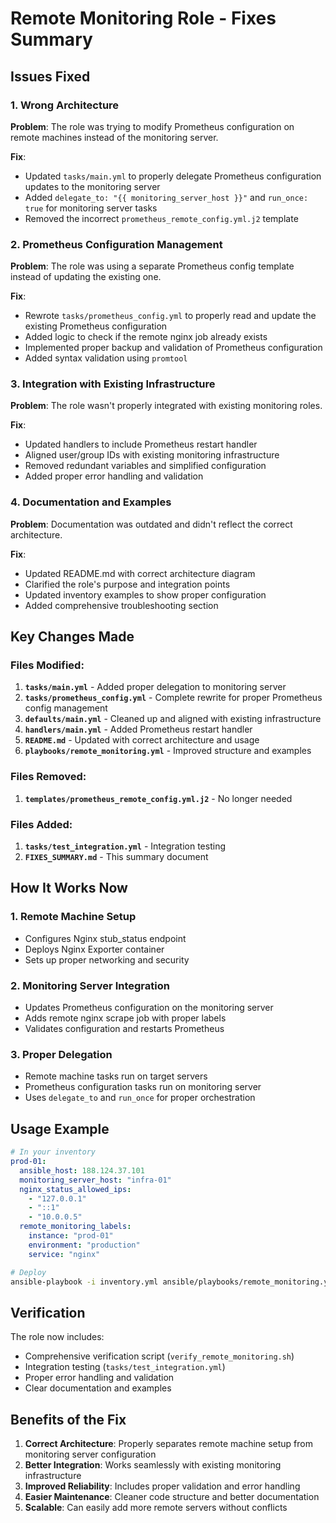 # Remote Monitoring Role - Fixes Summary

## Issues Fixed

### 1. **Wrong Architecture**
**Problem**: The role was trying to modify Prometheus configuration on remote machines instead of the monitoring server.

**Fix**: 
- Updated `tasks/main.yml` to properly delegate Prometheus configuration updates to the monitoring server
- Added `delegate_to: "{{ monitoring_server_host }}"` and `run_once: true` for monitoring server tasks
- Removed the incorrect `prometheus_remote_config.yml.j2` template

### 2. **Prometheus Configuration Management**
**Problem**: The role was using a separate Prometheus config template instead of updating the existing one.

**Fix**:
- Rewrote `tasks/prometheus_config.yml` to properly read and update the existing Prometheus configuration
- Added logic to check if the remote nginx job already exists
- Implemented proper backup and validation of Prometheus configuration
- Added syntax validation using `promtool`

### 3. **Integration with Existing Infrastructure**
**Problem**: The role wasn't properly integrated with existing monitoring roles.

**Fix**:
- Updated handlers to include Prometheus restart handler
- Aligned user/group IDs with existing monitoring infrastructure
- Removed redundant variables and simplified configuration
- Added proper error handling and validation

### 4. **Documentation and Examples**
**Problem**: Documentation was outdated and didn't reflect the correct architecture.

**Fix**:
- Updated README.md with correct architecture diagram
- Clarified the role's purpose and integration points
- Updated inventory examples to show proper configuration
- Added comprehensive troubleshooting section

## Key Changes Made

### Files Modified:
1. **`tasks/main.yml`** - Added proper delegation to monitoring server
2. **`tasks/prometheus_config.yml`** - Complete rewrite for proper Prometheus config management
3. **`defaults/main.yml`** - Cleaned up and aligned with existing infrastructure
4. **`handlers/main.yml`** - Added Prometheus restart handler
5. **`README.md`** - Updated with correct architecture and usage
6. **`playbooks/remote_monitoring.yml`** - Improved structure and examples

### Files Removed:
1. **`templates/prometheus_remote_config.yml.j2`** - No longer needed

### Files Added:
1. **`tasks/test_integration.yml`** - Integration testing
2. **`FIXES_SUMMARY.md`** - This summary document

## How It Works Now

### 1. **Remote Machine Setup**
- Configures Nginx stub_status endpoint
- Deploys Nginx Exporter container
- Sets up proper networking and security

### 2. **Monitoring Server Integration**
- Updates Prometheus configuration on the monitoring server
- Adds remote nginx scrape job with proper labels
- Validates configuration and restarts Prometheus

### 3. **Proper Delegation**
- Remote machine tasks run on target servers
- Prometheus configuration tasks run on monitoring server
- Uses `delegate_to` and `run_once` for proper orchestration

## Usage Example

```yaml
# In your inventory
prod-01:
  ansible_host: 188.124.37.101
  monitoring_server_host: "infra-01"
  nginx_status_allowed_ips:
    - "127.0.0.1"
    - "::1"
    - "10.0.0.5"
  remote_monitoring_labels:
    instance: "prod-01"
    environment: "production"
    service: "nginx"
```

```bash
# Deploy
ansible-playbook -i inventory.yml ansible/playbooks/remote_monitoring.yml --limit prod-01
```

## Verification

The role now includes:
- Comprehensive verification script (`verify_remote_monitoring.sh`)
- Integration testing (`tasks/test_integration.yml`)
- Proper error handling and validation
- Clear documentation and examples

## Benefits of the Fix

1. **Correct Architecture**: Properly separates remote machine setup from monitoring server configuration
2. **Better Integration**: Works seamlessly with existing monitoring infrastructure
3. **Improved Reliability**: Includes proper validation and error handling
4. **Easier Maintenance**: Cleaner code structure and better documentation
5. **Scalable**: Can easily add more remote servers without conflicts 